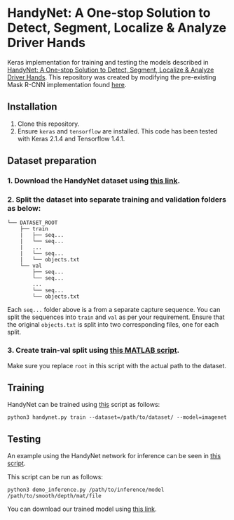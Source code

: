 # HandyNet: A One-stop Solution to Detect, Segment, Localize & Analyze Driver Hands

Keras implementation for training and testing the models described in [HandyNet: A One-stop Solution to Detect, Segment, Localize & Analyze Driver Hands](http://cvrr.ucsd.edu/publications/2018/handynet.pdf).
This repository was created by modifying the pre-existing Mask R-CNN implementation found [here](https://github.com/matterport/Mask_RCNN). 

## Installation
1) Clone this repository.
2) Ensure `keras` and `tensorflow` are installed. This code has been tested with Keras 2.1.4 and Tensorflow 1.4.1.

## Dataset preparation
### 1. Download the HandyNet dataset using [this link](https://drive.google.com/open?id=1wV8gmTgap24MTFxCqno4_TLiB-3YPcc-). 

### 2. Split the dataset into separate training and validation folders as below:
```plain
└── DATASET_ROOT
    ├── train
    |   ├── seq...
    |   └── seq...
    |   ...
    |   └── seq...
    |   └── objects.txt
    └── val
        ├── seq...
        └── seq...
        ...
        └── seq...
        └── objects.txt
```
Each `seq...` folder above is a from a separate capture sequence. You can split the sequences into `train` and `val` as per your requirement.
Ensure that the original `objects.txt` is split into two corresponding files, one for each split. 

### 3. Create train-val split using [this MATLAB script](https://github.com/arangesh/HandyNet/blob/master/prepare_data.m).
Make sure you replace `root` in this script with the actual path to the dataset.

## Training
HandyNet can be trained using [this](https://github.com/arangesh/HandyNet/blob/master/scripts/handynet.py) script as follows:

```shell
python3 handynet.py train --dataset=/path/to/dataset/ --model=imagenet
```

## Testing
An example using the HandyNet network for inference can be seen in [this script](https://github.com/arangesh/HandyNet/blob/master/scripts/demo_inference.py).

This script can be run as follows:
```shell
python3 demo_inference.py /path/to/inference/model /path/to/smooth/depth/mat/file
```
You can download our trained model using [this link](https://drive.google.com/open?id=1VU7F4r8Wwi2gDnym41WtyGm9MbkNNnSY).
